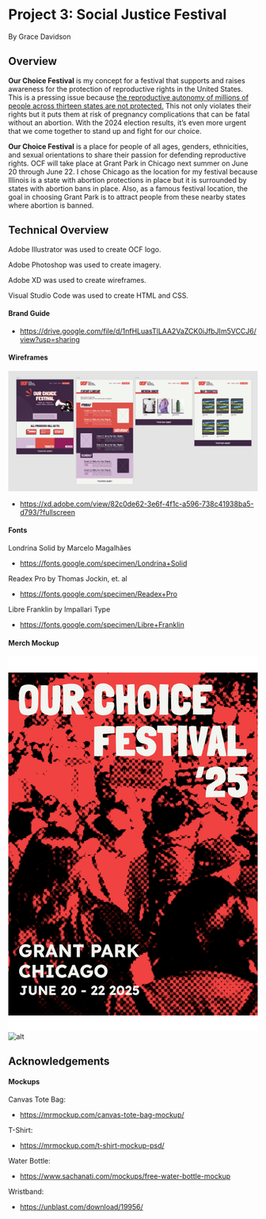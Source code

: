# Project 3: Social Justice Festival
By Grace Davidson

## Overview

**Our Choice Festival** is my concept for a festival that supports and raises awareness for the protection of reproductive rights in the United States. This is a pressing issue because <a href="https://reproductiverights.org/maps/abortion-laws-by-state/">the reproductive autonomy of millions of people across thirteen states are not protected.</a> This not only violates their rights but it puts them at risk of pregnancy complications that can be fatal without an abortion. With the 2024 election results, it’s even more urgent that we come together to stand up and fight for our choice.

**Our Choice Festival** is a place for people of all ages, genders, ethnicities, and sexual orientations to share their passion for defending reproductive rights. OCF will take place at Grant Park in Chicago next summer on June 20 through June 22. I chose Chicago as the location for my festival because Illinois is a state with abortion protections in place but it is surrounded by states with abortion bans in place. Also, as a famous festival location, the goal in choosing Grant Park is to attract people from these nearby states where abortion is banned.

## Technical Overview

Adobe Illustrator was used to create OCF logo.

Adobe Photoshop was used to create imagery.

Adobe XD was used to create wireframes.

Visual Studio Code was used to create HTML and CSS.

#### Brand Guide
* https://drive.google.com/file/d/1nfHLuasTlLAA2VaZCK0iJfbJIm5VCCJ6/view?usp=sharing 

#### Wireframes
![alt](img/wireframes.png)
* https://xd.adobe.com/view/82c0de62-3e6f-4f1c-a596-738c41938ba5-d793/?fullscreen 

#### Fonts

Londrina Solid by Marcelo Magalhães

* https://fonts.google.com/specimen/Londrina+Solid 

Readex Pro by Thomas Jockin, et. al

* https://fonts.google.com/specimen/Readex+Pro

Libre Franklin by Impallari Type

* https://fonts.google.com/specimen/Libre+Franklin 

#### Merch Mockup
![alt](img/mockupArt.png)
![alt](img/mockup.png)

## Acknowledgements

#### Mockups

Canvas Tote Bag:
* https://mrmockup.com/canvas-tote-bag-mockup/

T-Shirt:
* https://mrmockup.com/t-shirt-mockup-psd/

Water Bottle:
* https://www.sachanati.com/mockups/free-water-bottle-mockup

Wristband:
* https://unblast.com/download/19956/ 